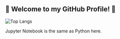 ## 👋 Welcome to my GitHub Profile! 👋

![Top Langs](https://github-readme-stats.vercel.app/api/top-langs/?username=diptandel&size_weight=0.5&count_weight=0.5&langs_count=7&layout=donut&theme=gotham)

Jupyter Notebook is the same as Python here. 

